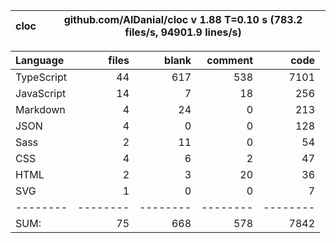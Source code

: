 
cloc|github.com/AlDanial/cloc v 1.88  T=0.10 s (783.2 files/s, 94901.9 lines/s)
--- | ---

Language|files|blank|comment|code
:-------|-------:|-------:|-------:|-------:
TypeScript|44|617|538|7101
JavaScript|14|7|18|256
Markdown|4|24|0|213
JSON|4|0|0|128
Sass|2|11|0|54
CSS|4|6|2|47
HTML|2|3|20|36
SVG|1|0|0|7
--------|--------|--------|--------|--------
SUM:|75|668|578|7842
